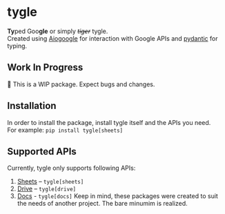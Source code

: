 # **tygle**

**Ty**ped Goo**gle** or simply *~~tiger~~* tygle.  
Created using [Aiogoogle](https://github.com/omarryhan/aiogoogle) for interaction with Google APIs and [pydantic](https://github.com/samuelcolvin/pydantic) for typing.

## Work In Progress
🛑 This is a WIP package. Expect bugs and changes.

## Installation
In order to install the package, install tygle itself and the APIs you need.  
For example: `pip install tygle[sheets]`

## Supported APIs
Currently, tygle only supports following APIs:  
1. [Sheets](https://github.com/typed-google/tygle-sheets) – `tygle[sheets]`
2. [Drive](https://github.com/typed-google/tygle-drive) – `tygle[drive]`
3. [Docs](https://github.com/typed-google/tygle-docs) - `tygle[docs]`
Keep in mind, these packages were created to suit the needs of another project. The bare minumim is realized.
